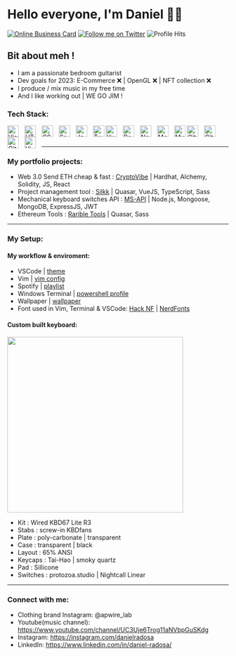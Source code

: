 # Hello everyone, I'm Daniel :face_in_clouds:

[![Online Business Card](https://img.shields.io/website?label=dnlrds.xyz&style=for-the-badge&url=https%3A%2F%2Fcodestackr.com)](https://dnlrds.xyz)
[![Follow me on Twitter](https://img.shields.io/twitter/follow/__belteshazzar?color=1DA1F2&logo=twitter&style=for-the-badge)](https://twitter.com/intent/follow?original_referer=https%3A%2F%2Fgithub.com%2F__belteshazzar&screen_name=__belteshazzar)
![Profile Hits](https://komarev.com/ghpvc/?username=danielradosa&style=flat-square&color=blue)

## Bit about meh !

- I am a passionate bedroom guitarist
- Dev goals for 2023: E-Commerce :x: | OpenGL :x: | NFT collection :x:
- I produce / mix music in my free time
- And I like working out | WE GO JIM !

### Tech Stack:

<img align="left" alt="Visual Studio Code" width="26px" src="https://cdn.jsdelivr.net/gh/devicons/devicon/icons/vscode/vscode-original.svg" style="padding-right:10px;" />
<img align="left" alt="HTML5" width="26px" src="https://cdn.jsdelivr.net/gh/devicons/devicon/icons/html5/html5-original.svg" style="padding-right:10px;" />
<img align="left" alt="CSS3" width="26px" src="https://cdn.jsdelivr.net/gh/devicons/devicon/icons/css3/css3-original.svg" style="padding-right:10px;" />
<img align="left" alt="Sass" width="26px" src="https://cdn.jsdelivr.net/gh/devicons/devicon/icons/sass/sass-original.svg" style="padding-right:10px;" />
<img align="left" alt="JavaScript" width="26px" src="https://cdn.jsdelivr.net/gh/devicons/devicon/icons/javascript/javascript-original.svg" style="padding-right:10px;" />
<img align="left" alt="TypeScript" width="26px" src="https://cdn.jsdelivr.net/gh/devicons/devicon/icons/typescript/typescript-original.svg"  />
<img align="left" alt="VueJS" width="26px" src="https://cdn.jsdelivr.net/gh/devicons/devicon/icons/vuejs/vuejs-original.svg" style="padding-right:10px;" />
<img align="left" alt="React" width="26px" src="https://cdn.jsdelivr.net/gh/devicons/devicon/icons/react/react-original.svg" style="padding-right:10px;" />
<img align="left" alt="Node.js" width="26px" src="https://cdn.jsdelivr.net/gh/devicons/devicon/icons/nodejs/nodejs-original.svg" style="padding-right:10px;" />
<img align="left" alt="MongoDB" width="26px" src="https://cdn.jsdelivr.net/gh/devicons/devicon/icons/mongodb/mongodb-original.svg" style="padding-right:10px;" />
<img align="left" alt="MySQL" width="26px" src="https://cdn.jsdelivr.net/gh/devicons/devicon/icons/mysql/mysql-original.svg"  />
<img align="left" alt="Git" width="26px" src="https://cdn.jsdelivr.net/gh/devicons/devicon/icons/git/git-original.svg" style="padding-right:10px;" />
<img align="left" alt="GitHub" width="26px" src="https://user-images.githubusercontent.com/3369400/139447912-e0f43f33-6d9f-45f8-be46-2df5bbc91289.png" style="padding-right:10px;" />
<img align="left" alt="Git" width="26px" src="https://cdn.jsdelivr.net/gh/devicons/devicon/icons/php/php-original.svg" style="padding-right:10px;" />
<img align="left" alt="Vim" width="26px" src="https://cdn.jsdelivr.net/gh/devicons/devicon/icons/vim/vim-original.svg" style="padding-right:10px;" />
<br />
<br />

---

### My portfolio projects:

- Web 3.0 Send ETH cheap & fast : [CryptoVibe](https://cryptovibe.netlify.app/) | Hardhat, Alchemy, Solidity, JS, React
- Project management tool : [Silkk](https://silkk.netlify.app/#/) | Quasar, VueJS, TypeScript, Sass 
- Mechanical keyboard switches API : [MS-API](https://dnlrds.xyz/ms-api/#/) | Node.js, Mongoose, MongoDB, ExpressJS, JWT
- Ethereum Tools : [Rarible Tools](https://tools.gravityenterprises.co.za/#/) | Quasar, Sass

---

### My Setup:

#### My workflow & enviroment:
- VSCode | [theme](https://marketplace.visualstudio.com/items?itemName=chireia.darker-plus-material-red)
- Vim | [vim config](https://github.com/danielradosa/config/blob/main/.vimrc)
- Spotify | [playlist](https://open.spotify.com/playlist/04WwTOBxmWHXv4vt8EG0Ht?si=94fab86fdba8439a)
- Windows Terminal | [powershell profile](https://github.com/danielradosa/config/blob/main/powershell_profile.ps1)
- Wallpaper | [wallpaper](https://wallhaven.cc/w/6o19el)
- Font used in Vim, Terminal & VSCode: [Hack NF](https://github.com/source-foundry/Hack-windows-installer/releases/tag/v1.6.0) | [NerdFonts](https://www.nerdfonts.com/)

#### Custom built keyboard:
<img float="left" width="400px" src="https://i.imgur.com/uYETRaU.jpeg" />

- Kit : Wired KBD67 Lite R3
- Stabs : screw-in KBDfans
- Plate : poly-carbonate | transparent
- Case : transparent | black
- Layout : 65% ANSI
- Keycaps : Tai-Hao | smoky quartz
- Pad : Sillicone
- Switches : protozoa.studio | Nightcall Linear

---

### Connect with me:
- Clothing brand Instagram: @apwire_lab
- Youtube(music channel): https://www.youtube.com/channel/UC3Uje6Trog11aNVbpGuSKdg
- Instagram: https://instagram.com/danielradosa
- LinkedIn: https://www.linkedin.com/in/daniel-radosa/
